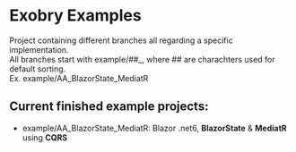 # Exobry Examples 

Project containing different branches all regarding a specific implementation.  
All branches start with example/##_, where ## are charachters used for default sorting.  
Ex. example/AA_BlazorState_MediatR

## Current finished example projects: 

* example/AA_BlazorState_MediatR: Blazor .net6, **BlazorState** & **MediatR** using **CQRS**
